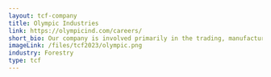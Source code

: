 ```yaml
---
layout: tcf-company
title: Olympic Industries
link: https://olympicind.com/careers/ 
short_bio: Our company is involved primarily in the trading, manufacturing, and wholesale distribution of forest products. Established in 1972, we have a strong record of success and a clear vision for a sustainable future in our industry. We believe in the strength, versatility and ongoing viability of our forests.
imageLink: /files/tcf2023/olympic.png
industry: Forestry
type: tcf
---
```

